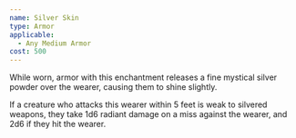 ```yaml
---
name: Silver Skin
type: Armor
applicable:
  - Any Medium Armor
cost: 500
---
```

While worn, armor with this enchantment releases a fine mystical silver powder over the wearer, causing them to shine slightly.

If a creature who attacks this wearer within 5 feet is weak to silvered weapons, they take 1d6 radiant damage on a miss against the wearer, and 2d6 if they hit the wearer.